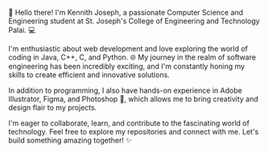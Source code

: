 👋 Hello there! I'm Kennith Joseph, a passionate Computer Science and Engineering student at St. Joseph's College of Engineering and Technology Palai. 💻

I'm enthusiastic about web development and love exploring the world of coding in Java, C++, C, and Python. 🌐 My journey in the realm of software engineering has been incredibly exciting, and I'm constantly honing my skills to create efficient and innovative solutions.

In addition to programming, I also have hands-on experience in Adobe Illustrator, Figma, and Photoshop 🎨, which allows me to bring creativity and design flair to my projects.

I'm eager to collaborate, learn, and contribute to the fascinating world of technology. Feel free to explore my repositories and connect with me. Let's build something amazing together! ✨

<!---
mynameiskennith/mynameiskennith is a ✨ special ✨ repository because its `README.md` (this file) appears on your GitHub profile.
You can click the Preview link to take a look at your changes.
--->
